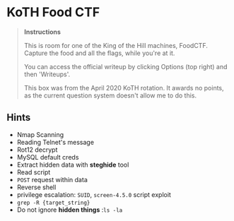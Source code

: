# KoTH Food CTF

> ************************Instructions************************
> 
> 
> This is room for one of the King of the Hill machines, FoodCTF. Capture the food and all the flags, while you're at it.
> 
> You can access the official writeup by clicking Options (top right) and then 'Writeups'.
> 
> This box was from the April 2020 KoTH rotation. It awards no points, as the current question system doesn't allow me to do this.
> 

## Hints
- Nmap Scanning
- Reading Telnet's message
- Rot12 decrypt
- MySQL default creds
- Extract hidden data with ****steghide**** tool
- Read script
- `POST` request within data
- Reverse shell
- privilege escalation: `SUID`, `screen-4.5.0` script exploit
- `grep -R {target_string}`
- Do not ignore ****hidden things**** :`ls -la`